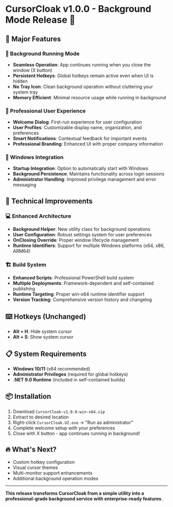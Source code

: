 # CursorCloak v1.0.0 - Background Mode Release 🚀

## 🎉 Major Features

### 🔄 Background Running Mode
- **Seamless Operation**: App continues running when you close the window (X button)
- **Persistent Hotkeys**: Global hotkeys remain active even when UI is hidden
- **No Tray Icon**: Clean background operation without cluttering your system tray
- **Memory Efficient**: Minimal resource usage while running in background

### 👋 Professional User Experience
- **Welcome Dialog**: First-run experience for user configuration
- **User Profiles**: Customizable display name, organization, and preferences
- **Smart Notifications**: Contextual feedback for important events
- **Professional Branding**: Enhanced UI with proper company information

### 🏁 Windows Integration
- **Startup Integration**: Option to automatically start with Windows
- **Background Persistence**: Maintains functionality across login sessions
- **Administrator Handling**: Improved privilege management and error messaging

## 🔧 Technical Improvements

### 💻 Enhanced Architecture
- **Background Helper**: New utility class for background operations
- **User Configuration**: Robust settings system for user preferences
- **OnClosing Override**: Proper window lifecycle management
- **Runtime Identifiers**: Support for multiple Windows platforms (x64, x86, ARM64)

### 🏗️ Build System
- **Enhanced Scripts**: Professional PowerShell build system
- **Multiple Deployments**: Framework-dependent and self-contained publishing
- **Runtime Targeting**: Proper win-x64 runtime identifier support
- **Version Tracking**: Comprehensive version history and changelog

## ⌨️ Hotkeys (Unchanged)
- **Alt + H**: Hide system cursor
- **Alt + S**: Show system cursor

## 📋 System Requirements
- **Windows 10/11** (x64 recommended)
- **Administrator Privileges** (required for global hotkeys)
- **.NET 9.0 Runtime** (included in self-contained builds)

## 📦 Installation
1. Download `CursorCloak-v1.0.0-win-x64.zip`
2. Extract to desired location
3. Right-click `CursorCloak.UI.exe` → "Run as administrator"
4. Complete welcome setup with your preferences
5. Close with X button - app continues running in background!

## 🔥 What's Next?
- Custom hotkey configuration
- Visual cursor themes
- Multi-monitor support enhancements
- Additional background operation modes

---

**This release transforms CursorCloak from a simple utility into a professional-grade background service with enterprise-ready features.**
